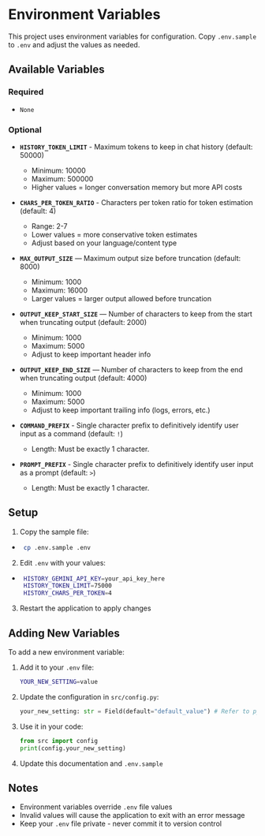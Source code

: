 # Environment Variables

This project uses environment variables for configuration. Copy `.env.sample` to `.env` and adjust the values as needed.

## Available Variables

### Required

- `None`

### Optional

- **`HISTORY_TOKEN_LIMIT`** - Maximum tokens to keep in chat history (default: 50000)

  - Minimum: 10000
  - Maximum: 500000
  - Higher values = longer conversation memory but more API costs

- **`CHARS_PER_TOKEN_RATIO`** - Characters per token ratio for token estimation (default: 4)

  - Range: 2-7
  - Lower values = more conservative token estimates
  - Adjust based on your language/content type

- **`MAX_OUTPUT_SIZE`** — Maximum output size before truncation (default: 8000)

  - Minimum: 1000
  - Maximum: 16000
  - Larger values = larger output allowed before truncation

- **`OUTPUT_KEEP_START_SIZE`** — Number of characters to keep from the start when truncating output (default: 2000)

  - Minimum: 1000
  - Maximum: 5000
  - Adjust to keep important header info

- **`OUTPUT_KEEP_END_SIZE`** — Number of characters to keep from the end when truncating output (default: 4000)

  - Minimum: 1000
  - Maximum: 5000
  - Adjust to keep important trailing info (logs, errors, etc.)

- **`COMMAND_PREFIX`** - Single character prefix to definitively identify user input as a command (default: `!`)

  - Length: Must be exactly 1 character.

- **`PROMPT_PREFIX`** - Single character prefix to definitively identify user input as a prompt (default: `>`)
  - Length: Must be exactly 1 character.

## Setup

1. Copy the sample file:

- ```bash
   cp .env.sample .env
  ```

2. Edit `.env` with your values:

- ```bash
   HISTORY_GEMINI_API_KEY=your_api_key_here
   HISTORY_TOKEN_LIMIT=75000
   HISTORY_CHARS_PER_TOKEN=4
  ```

3. Restart the application to apply changes

## Adding New Variables

To add a new environment variable:

1. Add it to your `.env` file:

   ```bash
   YOUR_NEW_SETTING=value
   ```

2. Update the configuration in `src/config.py`:

   ```python
   your_new_setting: str = Field(default="default_value") # Refer to pydantic-settings documentation for help
   ```

3. Use it in your code:

   ```python
   from src import config
   print(config.your_new_setting)
   ```

4. Update this documentation and `.env.sample`

## Notes

- Environment variables override `.env` file values
- Invalid values will cause the application to exit with an error message
- Keep your `.env` file private - never commit it to version control
